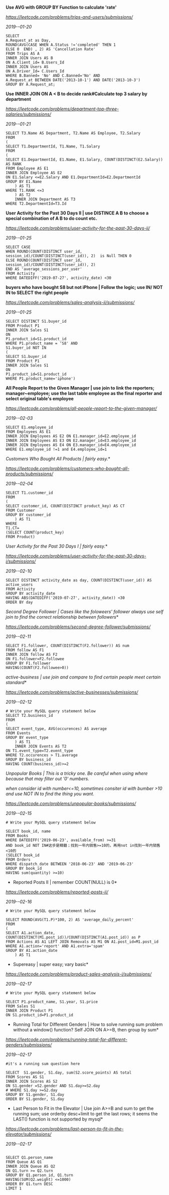 
**Use AVG with GROUP BY Function to calculate 'rate'**

*https://leetcode.com/problems/trips-and-users/submissions/*

*2019--01-20*

```
SELECT 
A.Request_at as Day, 
ROUND(AVG(CASE WHEN A.Status !='completed' THEN 1
ELSE 0  END) , 2) AS 'Cancellation Rate'
FROM Trips AS A
INNER JOIN Users AS B
ON A.Client_id= B.Users_Id
INNER JOIN Users AS 
ON A.Driver_Id= C.Users_Id
WHERE B.Banned= 'No' AND C.Banned='No' AND
A.Request_at BETWEEN DATE('2013-10-1') AND DATE('2013-10-3')
GROUP BY A.Request_at;
```




**Use INNER JOIN ON A < B to decide rank#Calculate top 3 salary by department**

*https://leetcode.com/problems/department-top-three-salaries/submissions/*

*2019--01-21*

```
SELECT T3.Name AS Department, T2.Name AS Employee, T2.Salary
FROM
(
SELECT T1.DepartmentId, T1.Name, T1.Salary
FROM
(
SELECT E1.DepartmentId, E1.Name, E1.Salary, COUNT(DISTINCT(E2.Salary)) AS RANK
FROM Employee AS E1 
INNER JOIN Employee AS E2
ON E1.Salary <=E2.Salary AND E1.DepartmentId=E2.DepartmentId
GROUP BY E1.Name
    ) AS T1
WHERE T1.RANK <=3
    ) AS T2
    INNER JOIN Department AS T3
WHERE T2.DepartmentId=T3.Id
```



**User Activity for the Past 30 Days II | use DISTINCE A B to choose a special combination of A B to do count etc.**

*https://leetcode.com/problems/user-activity-for-the-past-30-days-ii/*

*2019--01-25*

```
SELECT CASE
WHEN ROUND(COUNT(DISTINCT user_id, session_id)/COUNT(DISTINCT(user_id)), 2)  is Null THEN 0
ELSE ROUND(COUNT(DISTINCT user_id, session_id)/COUNT(DISTINCT(user_id)), 2) 
END AS 'average_sessions_per_user'
FROM Activity
WHERE DATEDIFF('2019-07-27', activity_date) <30
```


**buyers who have bought S8 but not iPhone | Follow the logic; use IN/ NOT IN to SELECT the right people**

*https://leetcode.com/problems/sales-analysis-ii/submissions/*

*2019--01-25*
```
SELECT DISTINCT S1.buyer_id
FROM Product P1
INNER JOIN Sales S1
ON 
P1.product_id=S1.product_id
WHERE P1.product_name = 'S8' AND 
S1.buyer_id NOT IN
(
SELECT S1.buyer_id
FROM Product P1
INNER JOIN Sales S1
ON 
P1.product_id=S1.product_id
WHERE P1.product_name='iphone')
```

**All People Report to the Given Manager | use join to link the reporters; manager~employee; use the last table employee as the final reporter and select original table's employee**

*https://leetcode.com/problems/all-people-report-to-the-given-manager/*

*2019--02-03*
```
SELECT E1.employee_id
FROM Employees AS E1
INNER JOIN Employees AS E2 ON E1.manager_id=E2.employee_id
INNER JOIN Employees AS E3 ON E2.manager_id=E3.employee_id
INNER JOIN Employees AS E4 ON E3.manager_id=E4.employee_id
WHERE E1.employee_id !=1 and E4.employee_id=1
```

*Customers Who Bought All Products | fairly easy.**

*https://leetcode.com/problems/customers-who-bought-all-products/submissions/*

*2019--02-04*
```
SELECT T1.customer_id
FROM
(
SELECT customer_id, COUNT(DISTINCT product_key) AS CT
FROM Customer
GROUP BY customer_id
    ) AS T1
WHERE 
T1.CT=
(SELECT COUNT(product_key)
FROM Product)
```

*User Activity for the Past 30 Days I | fairly easy.**

*https://leetcode.com/problems/user-activity-for-the-past-30-days-i/submissions/*

*2019--02-10*
```
SELECT DISTINCT activity_date as day, COUNT(DISTINCT(user_id)) AS active_users
FROM Activity
GROUP BY activity_date
HAVING ABS(DATEDIFF('2019-07-27', activity_date)) <30
ORDER BY day
```

*Second Degree Follower | Cases like the foloweers' follower always use self join to find the correct relationship between followers**

*https://leetcode.com/problems/second-degree-follower/submissions/*

*2019--02-11*
```
SELECT F1.follower, COUNT(DISTINCT(F2.follower)) AS num
FROM follow AS F1
INNER JOIN follow AS F2
ON F1.follower=F2.followee
GROUP BY F1.follower
HAVING(COUNT(F2.followee>0))
```

*active-business | use join and compare to find certain people meet certain standard**

*https://leetcode.com/problems/active-businesses/submissions/*

*2019--02-12*
```
# Write your MySQL query statement below
SELECT T2.business_id
FROM
(
SELECT event_type, AVG(occurences) AS average
FROM Events
GROUP BY event_type
    ) AS T1
    INNER JOIN Events AS T2
ON T1.event_type=T2.event_type
WHERE T2.occurences > T1.average
GROUP BY business_id
HAVING COUNT(business_id)>=2
```

*Unpopular Books | This is a tricky one. Be careful when using where because that may filter out '0' numbers.*

*when consider id with number<=10, sometimes consiter id with bumber >10 and use NOT IN to find the thing you want.*

*https://leetcode.com/problems/unpopular-books/submissions/*

*2019--02-15*
```
# Write your MySQL query statement below

SELECT book_id, name
FROM Books
WHERE DATEDIFF('2019-06-23', available_from) >=31
AND book_id NOT IN#这步是精髓；找到一年内销售>=10的，再用not in找到一年内销售<10的
(SELECT book_id
FROM Orders
WHERE dispatch_date BETWEEN '2018-06-23' AND '2019-06-23'
GROUP BY book_id
HAVING sum(quantity) >=10)

```

* Reported Posts II | remember COUNT(NULL) is 0*

*https://leetcode.com/problems/reported-posts-ii/*

*2019--02-16*
```
# Write your MySQL query statement below

SELECT ROUND(AVG(T1.P)*100, 2) AS 'average_daily_percent'
FROM
(
SELECT A1.action_date, COUNT(DISTINCT(M1.post_id))/COUNT(DISTINCT(A1.post_id)) as P
FROM Actions AS A1 LEFT JOIN Removals AS M1 ON A1.post_id=M1.post_id
WHERE A1.action='report' AND A1.extra='spam'
GROUP BY A1.action_date
    ) AS T1

```

* Supereasy | super easy; vary basic*

*https://leetcode.com/problems/product-sales-analysis-i/submissions/*

*2019--02-17*
```
# Write your MySQL query statement below

SELECT P1.product_name, S1.year, S1.price
FROM Sales S1
INNER JOIN Product P1
ON S1.product_id=P1.product_id

```

* Running Total for Different Genders | How to solve running sum problem without a window() function? Self JOIN ON A>=B, then group by sum*

*https://leetcode.com/problems/running-total-for-different-genders/submissions/*

*2019--02-17*
```
#it's a running sum question here

SELECT  S1.gender, S1.day, sum(S2.score_points) AS total
FROM Scores AS S1
INNER JOIN Scores AS S2
ON S1.gender =S2.gender AND S1.day>=S2.day
# WHERE S1.day >=S2.day
GROUP BY S1.gender, S1.day
ORDER BY S1.gender, S1.day

```

* Last Person to Fit in the Elevator | Use join A>=B and sum to get the running sum; use orderby desc+limit to get the last rows; it seems the LAST() function is not supported by mysql*

*https://leetcode.com/problems/last-person-to-fit-in-the-elevator/submissions/*

*2019--02-17*
```

SELECT Q1.person_name
FROM Queue AS Q1
INNER JOIN Queue AS Q2
ON Q1.turn >= Q2.turn
GROUP BY Q1.person_id, Q1.turn
HAVING(SUM(Q2.weight) <=1000)
ORDER BY Q1.turn DESC
LIMIT 1

```


